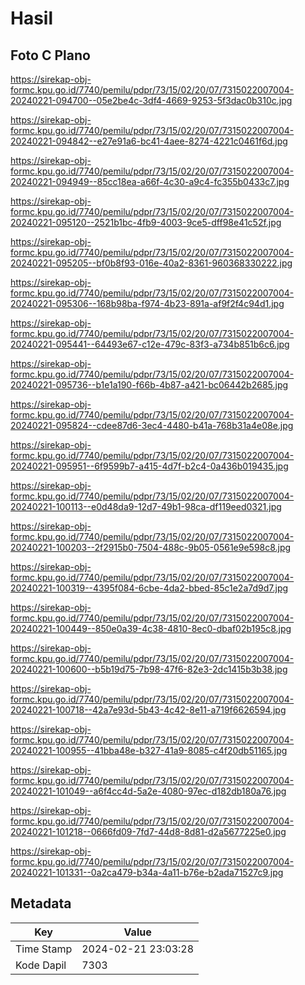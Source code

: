 # Hasil

## Foto C Plano

https://sirekap-obj-formc.kpu.go.id/7740/pemilu/pdpr/73/15/02/20/07/7315022007004-20240221-094700--05e2be4c-3df4-4669-9253-5f3dac0b310c.jpg

https://sirekap-obj-formc.kpu.go.id/7740/pemilu/pdpr/73/15/02/20/07/7315022007004-20240221-094842--e27e91a6-bc41-4aee-8274-4221c0461f6d.jpg

https://sirekap-obj-formc.kpu.go.id/7740/pemilu/pdpr/73/15/02/20/07/7315022007004-20240221-094949--85cc18ea-a66f-4c30-a9c4-fc355b0433c7.jpg

https://sirekap-obj-formc.kpu.go.id/7740/pemilu/pdpr/73/15/02/20/07/7315022007004-20240221-095120--2521b1bc-4fb9-4003-9ce5-dff98e41c52f.jpg

https://sirekap-obj-formc.kpu.go.id/7740/pemilu/pdpr/73/15/02/20/07/7315022007004-20240221-095205--bf0b8f93-016e-40a2-8361-960368330222.jpg

https://sirekap-obj-formc.kpu.go.id/7740/pemilu/pdpr/73/15/02/20/07/7315022007004-20240221-095306--168b98ba-f974-4b23-891a-af9f2f4c94d1.jpg

https://sirekap-obj-formc.kpu.go.id/7740/pemilu/pdpr/73/15/02/20/07/7315022007004-20240221-095441--64493e67-c12e-479c-83f3-a734b851b6c6.jpg

https://sirekap-obj-formc.kpu.go.id/7740/pemilu/pdpr/73/15/02/20/07/7315022007004-20240221-095736--b1e1a190-f66b-4b87-a421-bc06442b2685.jpg

https://sirekap-obj-formc.kpu.go.id/7740/pemilu/pdpr/73/15/02/20/07/7315022007004-20240221-095824--cdee87d6-3ec4-4480-b41a-768b31a4e08e.jpg

https://sirekap-obj-formc.kpu.go.id/7740/pemilu/pdpr/73/15/02/20/07/7315022007004-20240221-095951--6f9599b7-a415-4d7f-b2c4-0a436b019435.jpg

https://sirekap-obj-formc.kpu.go.id/7740/pemilu/pdpr/73/15/02/20/07/7315022007004-20240221-100113--e0d48da9-12d7-49b1-98ca-df119eed0321.jpg

https://sirekap-obj-formc.kpu.go.id/7740/pemilu/pdpr/73/15/02/20/07/7315022007004-20240221-100203--2f2915b0-7504-488c-9b05-0561e9e598c8.jpg

https://sirekap-obj-formc.kpu.go.id/7740/pemilu/pdpr/73/15/02/20/07/7315022007004-20240221-100319--4395f084-6cbe-4da2-bbed-85c1e2a7d9d7.jpg

https://sirekap-obj-formc.kpu.go.id/7740/pemilu/pdpr/73/15/02/20/07/7315022007004-20240221-100449--850e0a39-4c38-4810-8ec0-dbaf02b195c8.jpg

https://sirekap-obj-formc.kpu.go.id/7740/pemilu/pdpr/73/15/02/20/07/7315022007004-20240221-100600--b5b19d75-7b98-47f6-82e3-2dc1415b3b38.jpg

https://sirekap-obj-formc.kpu.go.id/7740/pemilu/pdpr/73/15/02/20/07/7315022007004-20240221-100718--42a7e93d-5b43-4c42-8e11-a719f6626594.jpg

https://sirekap-obj-formc.kpu.go.id/7740/pemilu/pdpr/73/15/02/20/07/7315022007004-20240221-100955--41bba48e-b327-41a9-8085-c4f20db51165.jpg

https://sirekap-obj-formc.kpu.go.id/7740/pemilu/pdpr/73/15/02/20/07/7315022007004-20240221-101049--a6f4cc4d-5a2e-4080-97ec-d182db180a76.jpg

https://sirekap-obj-formc.kpu.go.id/7740/pemilu/pdpr/73/15/02/20/07/7315022007004-20240221-101218--0666fd09-7fd7-44d8-8d81-d2a5677225e0.jpg

https://sirekap-obj-formc.kpu.go.id/7740/pemilu/pdpr/73/15/02/20/07/7315022007004-20240221-101331--0a2ca479-b34a-4a11-b76e-b2ada71527c9.jpg


## Metadata

| Key        | Value               |
| ---------- | ------------------- |
| Time Stamp | 2024-02-21 23:03:28 |
| Kode Dapil | 7303                |



